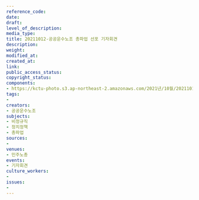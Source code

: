 ```yaml
---
reference_code: 
date: 
draft: 
level_of_description: 
media_type: 
title: 20211012-공공운수노조 총파업 선포 기자회견
description: 
weight: 
modified_at: 
created_at: 
link: 
public_access_status: 
copyright_status: 
components:
- https://kctu-photo.s3.ap-northeast-2.amazonaws.com/2021년/10월/20211012-공공운수노조+총파업+선포+기자회견/_1D29315.jpg
tags:
- 
creators:
- 공공운수노조
subjects:
- 비정규직
- 정치정책
- 총파업
sources:
- 
venues:
- 민주노총
events:
- 기자회견
culture_workers:
- 
issues:
- 
---
```

